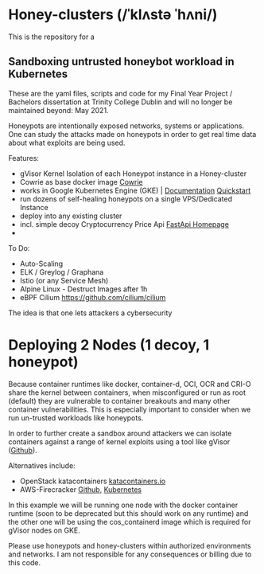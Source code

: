 # Honey-clusters (/ˈklʌstə ˈhʌni/)

This is the repository for a 

## **Sandboxing untrusted honeybot workload in Kubernetes**

These are the yaml files, scripts and code for my Final Year Project / Bachelors dissertation at Trinity College Dublin and will no longer be maintained beyond: May 2021.

Honeypots are intentionally exposed networks, systems or applications. One can study the attacks made on honeypots in order to get real time data about what exploits are being used.

Features:

  - gVisor Kernel Isolation of each Honeypot instance in a Honey-cluster
  - Cowrie as base docker image [Cowrie](https://github.com/cowrie/cowrie)
  - works in Google Kubernetes Engine (GKE) | [Documentation](https://cloud.google.com/kubernetes-engine) [Quickstart](https://cloud.google.com/kubernetes-engine/docs/quickstart) 
  - run dozens of self-healing honeypots on a single VPS/Dedicated Instance
  - deploy into any existing cluster
  - incl. simple decoy Cryptocurrency Price Api [FastApi Homepage](https://fastapi.tiangolo.com/)
  - 

To Do:

- Auto-Scaling
- ELK / Greylog / Graphana
- Istio (or any Service Mesh)
- Alpine Linux - Destruct Images after 1h
- eBPF Cilium https://github.com/cilium/cilium


 The idea is that one lets attackers a cybersecurity 

# Deploying 2 Nodes (1 decoy, 1 honeypot)

Because container runtimes like docker, container-d, OCI, OCR and CRI-O share the kernel between containers, when misconfigured or run as root (default) they are vulnerable to container breakouts and many other container vulnerabilities. This is especially important to consider when we run un-trusted workloads like honeypots.

In order to further create a sandbox around attackers we can isolate containers against a range of kernel exploits using a tool like gVisor ([Github](https://github.com/google/gvisor)). 

Alternatives include:
- OpenStack katacontainers [katacontainers.io](https://katacontainers.io/)
- AWS-Firecracker [Github](https://github.com/firecracker-microvm/firecracker), [Kubernetes](https://github.com/weaveworks/ignite)

In this example we will be running one node with the docker container runtime (soon to be deprecated but this should work on any runtime) and the other one will be using the cos_containerd image which is required for gVisor nodes on GKE.

Please use honeypots and honey-clusters within authorized environments and networks. I am not responsible for any consequences or billing due to this code.

